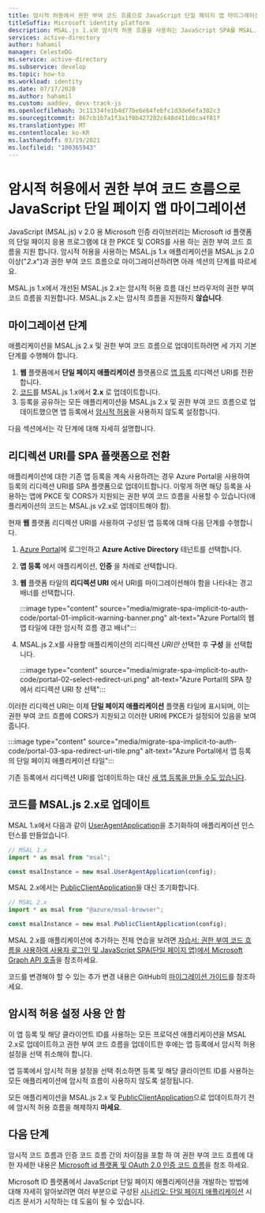 ```yaml
---
title: 암시적 허용에서 권한 부여 코드 흐름으로 JavaScript 단일 페이지 앱 마이그레이션 | Azure
titleSuffix: Microsoft identity platform
description: MSAL.js 1.x와 암시적 허용 흐름을 사용하는 JavaScript SPA를 MSAL.js 2.x와 PKCE 및 CORS를 지원하는 권한 부여 코드 흐름으로 업데이트하는 방법
services: active-directory
author: hahamil
manager: CelesteDG
ms.service: active-directory
ms.subservice: develop
ms.topic: how-to
ms.workload: identity
ms.date: 07/17/2020
ms.author: hahamil
ms.custom: aaddev, devx-track-js
ms.openlocfilehash: 3c11334fe1b4d77be6e64febfc1d3de6efa302c3
ms.sourcegitcommit: 867cb1b7a1f3a1f0b427282c648d411d0ca4f81f
ms.translationtype: MT
ms.contentlocale: ko-KR
ms.lasthandoff: 03/19/2021
ms.locfileid: "100365943"
---
```

# <a name="migrate-a-javascript-single-page-app-from-implicit-grant-to-auth-code-flow"></a>암시적 허용에서 권한 부여 코드 흐름으로 JavaScript 단일 페이지 앱 마이그레이션

JavaScript (MSAL.js) v 2.0 용 Microsoft 인증 라이브러리는 Microsoft id 플랫폼의 단일 페이지 응용 프로그램에 대 한 PKCE 및 CORS를 사용 하는 권한 부여 코드 흐름을 지원 합니다. 암시적 허용을 사용하는 MSAL.js 1.x 애플리케이션을 MSAL.js 2.0 이상("*2.x*")과 권한 부여 코드 흐름으로 마이그레이션하려면 아래 섹션의 단계를 따르세요.

MSAL.js 1.x에서 개선된 MSAL.js 2.x는 암시적 허용 흐름 대신 브라우저의 권한 부여 코드 흐름을 지원합니다. MSAL.js 2.x는 암시적 흐름을 지원하지 **않습니다**.

## <a name="migration-steps"></a>마이그레이션 단계

애플리케이션을 MSAL.js 2.x 및 권한 부여 코드 흐름으로 업데이트하려면 세 가지 기본 단계를 수행해야 합니다.

1. **웹** 플랫폼에서 **단일 페이지 애플리케이션** 플랫폼으로 [앱 등록](#switch-redirect-uris-to-spa-platform) 리디렉션 URI를 전환합니다.
1. [코드](#switch-redirect-uris-to-spa-platform)를 MSAL.js 1.x에서 **2.x** 로 업데이트합니다.
1. 등록을 공유하는 모든 애플리케이션을 MSAL.js 2.x 및 권한 부여 코드 흐름으로 업데이트했으면 앱 등록에서 [암시적 허용](#disable-implicit-grant-settings)을 사용하지 않도록 설정합니다.

다음 섹션에서는 각 단계에 대해 자세히 설명합니다.

## <a name="switch-redirect-uris-to-spa-platform"></a>리디렉션 URI를 SPA 플랫폼으로 전환

애플리케이션에 대한 기존 앱 등록을 계속 사용하려는 경우 Azure Portal을 사용하여 등록의 리디렉션 URI를 SPA 플랫폼으로 업데이트합니다. 이렇게 하면 해당 등록을 사용하는 앱에 PKCE 및 CORS가 지원되는 권한 부여 코드 흐름을 사용할 수 있습니다(애플리케이션의 코드는 MSAL.js v2.x로 업데이트해야 함).

현재 **웹** 플랫폼 리디렉션 URI를 사용하여 구성된 앱 등록에 대해 다음 단계를 수행합니다.

1. <a href="https://portal.azure.com/" target="_blank">Azure Portal</a>에 로그인하고 **Azure Active Directory** 테넌트를 선택합니다.
1. **앱 등록** 에서 애플리케이션, **인증** 을 차례로 선택합니다.
1. **웹** 플랫폼 타일의 **리디렉션 URI** 에서 URI를 마이그레이션해야 함을 나타내는 경고 배너를 선택합니다.

    :::image type="content" source="media/migrate-spa-implicit-to-auth-code/portal-01-implicit-warning-banner.png" alt-text="Azure Portal의 웹앱 타일에 대한 암시적 흐름 경고 배너":::
1. MSAL.js 2.x를 사용할 애플리케이션의 리디렉션 *URI만* 선택한 후 **구성** 을 선택합니다.

    :::image type="content" source="media/migrate-spa-implicit-to-auth-code/portal-02-select-redirect-uri.png" alt-text="Azure Portal의 SPA 창에서 리디렉션 URI 창 선택":::

이러한 리디렉션 URI는 이제 **단일 페이지 애플리케이션** 플랫폼 타일에 표시되며, 이는 권한 부여 코드 흐름에 CORS가 지원되고 이러한 URI에 PKCE가 설정되어 있음을 보여 줍니다.

:::image type="content" source="media/migrate-spa-implicit-to-auth-code/portal-03-spa-redirect-uri-tile.png" alt-text="Azure Portal에서 앱 등록의 단일 페이지 애플리케이션 타일":::

기존 등록에서 리디렉션 URI를 업데이트하는 대신 [새 앱 등록을 만들 수도 있습니다](scenario-spa-app-registration.md).

## <a name="update-your-code-to-msaljs-2x"></a>코드를 MSAL.js 2.x로 업데이트

MSAL 1.x에서 다음과 같이 [UserAgentApplication][msal-js-useragentapplication]을 초기화하여 애플리케이션 인스턴스를 만들었습니다.

```javascript
// MSAL 1.x
import * as msal from "msal";

const msalInstance = new msal.UserAgentApplication(config);
```

MSAL 2.x에서는 [PublicClientApplication][msal-js-publicclientapplication]을 대신 초기화합니다.

```javascript
// MSAL 2.x
import * as msal from "@azure/msal-browser";

const msalInstance = new msal.PublicClientApplication(config);
```

MSAL 2.x를 애플리케이션에 추가하는 전체 연습을 보려면 [자습서: 권한 부여 코드 흐름을 사용하여 사용자 로그인 및 JavaScript SPA(단일 페이지 앱)에서 Microsoft Graph API 호출](tutorial-v2-javascript-auth-code.md)을 참조하세요.

코드를 변경해야 할 수 있는 추가 변경 내용은 GitHub의 [마이그레이션 가이드](https://github.com/AzureAD/microsoft-authentication-library-for-js/blob/dev/lib/msal-browser/docs/v1-migration.md)를 참조하세요.

## <a name="disable-implicit-grant-settings"></a>암시적 허용 설정 사용 안 함

이 앱 등록 및 해당 클라이언트 ID를 사용하는 모든 프로덕션 애플리케이션을 MSAL 2.x로 업데이트하고 권한 부여 코드 흐름을 업데이트한 후에는 앱 등록에서 암시적 허용 설정을 선택 취소해야 합니다.

앱 등록에서 암시적 허용 설정을 선택 취소하면 등록 및 해당 클라이언트 ID를 사용하는 모든 애플리케이션에 암시적 흐름이 사용하지 않도록 설정됩니다.

모든 애플리케이션을 MSAL.js 2.x 및 [PublicClientApplication][msal-js-publicclientapplication]으로 업데이트하기 전에 암시적 허용 흐름을 해제하지 **마세요**.

## <a name="next-steps"></a>다음 단계

암시적 코드 흐름과 인증 코드 흐름 간의 차이점을 포함 하 여 권한 부여 코드 흐름에 대 한 자세한 내용은 [Microsoft id 플랫폼 및 OAuth 2.0 인증 코드 흐름](v2-oauth2-auth-code-flow.md)을 참조 하세요.

Microsoft ID 플랫폼에서 JavaScript 단일 페이지 애플리케이션을 개발하는 방법에 대해 자세히 알아보려면 여러 부분으로 구성된 [시나리오: 단일 페이지 애플리케이션](scenario-spa-overview.md) 시리즈 문서가 시작하는 데 도움이 될 수 있습니다.

<!-- LINKS - external -->
[msal-js-useragentapplication]: https://azuread.github.io/microsoft-authentication-library-for-js/ref/classes/_azure_msal.useragentapplication.html
[msal-js-publicclientapplication]: https://azuread.github.io/microsoft-authentication-library-for-js/ref/classes/_azure_msal_browser.publicclientapplication.html
